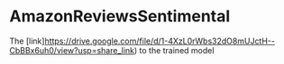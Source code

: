 # AmazonReviewsSentimental


The [link]https://drive.google.com/file/d/1-4XzL0rWbs32dO8mUJctH--CbBBx6uh0/view?usp=share_link) to the trained model

